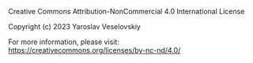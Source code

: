 Creative Commons Attribution-NonCommercial 4.0 International License

Copyright (c) 2023 Yaroslav Veselovskiy

For more information, please visit:  https://creativecommons.org/licenses/by-nc-nd/4.0/

